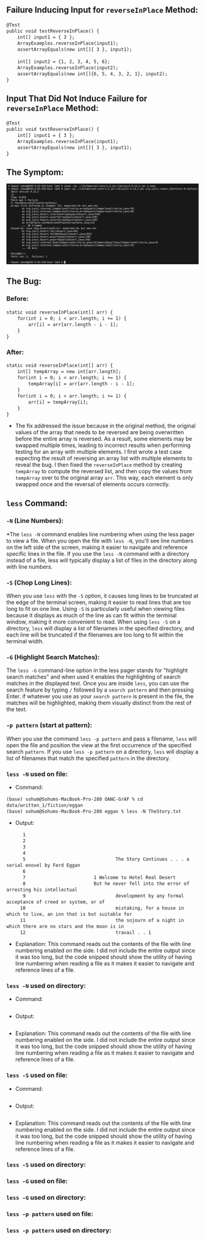 ## Failure Inducing Input for `reverseInPlace` Method:
```
@Test 
public void testReverseInPlace() {
    int[] input1 = { 3 };
    ArrayExamples.reverseInPlace(input1);
    assertArrayEquals(new int[]{ 3 }, input1);

    int[] input2 = {1, 2, 3, 4, 5, 6};
    ArrayExamples.reverseInPlace(input2);
    assertArrayEquals(new int[]{6, 5, 4, 3, 2, 1}, input2);
}
```
## Input That Did Not Induce Failure for `reverseInPlace` Method:
```
@Test 
public void testReverseInPlace() {
    int[] input1 = { 3 };
    ArrayExamples.reverseInPlace(input1);
    assertArrayEquals(new int[]{ 3 }, input1);
}
```
## The Symptom:

![Image](https://github.com/sohumseedhar-ucsd/cse15l-lab-reports/blob/main/Screenshot%202024-02-12%20at%204.38.13%20PM.png?raw=true)

## The Bug:
### Before:
```
static void reverseInPlace(int[] arr) {
    for(int i = 0; i < arr.length; i += 1) {
        arr[i] = arr[arr.length - i - 1];
    }
}
```
### After:
```
static void reverseInPlace(int[] arr) {
    int[] tempArray = new int[arr.length];
    for(int i = 0; i < arr.length; i += 1) {
        tempArray[i] = arr[arr.length - i - 1];
    }
    for(int i = 0; i < arr.length; i += 1) {
        arr[i] = tempArray[i];
    }
}
```
* The fix addressed the issue because in the original method, the original values of the array that needs to be reversed are being overwritten before the entire array is reversed. As a result, some elements may be swapped multiple times, leading to incorrect results when performing testing for an array with multiple elements. I first wrote a test case expecting the result of reversing an array list with multiple elements to reveal the bug. I then fixed the `reverseInPlace` method by creating `tempArray` to compute the reversed list, and then copy the values from `tempArray` over to the original array `arr`. This way, each element is only swapped once and the reversal of elements occurs correctly.

## `less` Command:
### `-N` (Line Numbers):
*The `less -N` command enables line numbering when using the less pager to view a file. When you open the file with `less -N`, you'll see line numbers on the left side of the screen, making it easier to navigate and reference specific lines in the file. If you use the `less -N` command with a directory instead of a file, less will typically display a list of files in the directory along with line numbers.
### `-S` (Chop Long Lines):
When you use `less` with the `-S` option, it causes long lines to be truncated at the edge of the terminal screen, making it easier to read lines that are too long to fit on one line. Using `-S` is particularly useful when viewing files because it displays as much of the line as can fit within the terminal window, making it more convenient to read. When using `less -S` on a directory, `less` will display a list of filenames in the specified directory, and each line will be truncated if the filenames are too long to fit within the terminal width.
### `-G` (Highlight Search Matches):
The `less -G` command-line option in the less pager stands for "highlight search matches" and when used it enables the highlighting of search matches in the displayed text. Once you are inside `less`, you can use the search feature by typing `/` followed by a `search pattern` and then pressing Enter. if whatever you use as your `search pattern` is present in the file, the matches will be highlighted, making them visually distinct from the rest of the text.
### `-p pattern` (start at pattern):
When you use the command `less -p pattern` and pass a filename, `less` will open the file and position the view at the first occurrence of the specified search `pattern`. If you use `less -p pattern` on a directory, `less` will display a list of filenames that match the specified `pattern` in the directory. 

### `less -N` used on file:
* Command:
```
(base) sohum@Sohums-MacBook-Pro-280 OANC-GrAF % cd data/written_1/fiction/eggan
(base) sohum@Sohums-MacBook-Pro-280 eggan % less -N TheStory.txt
```
* Output:
```
      1 
      2         
      3                 
      4                         
      5                                 The Story Continues . . . a serial enovel by Ferd Eggan
      6                         
      7                         1 Welcome to Hotel Real Desert 
      8                         But he never fell into the error of arresting his intellectual
      9                                 development by any formal acceptance of creed or system, or of
     10                                 mistaking, for a house in which to live, an inn that is but suitable for
     11                                 the sojourn of a night in which there are no stars and the moon is in
     12                                 travail . . 1
```
* Explanation: This command reads out the contents of the file with line numbering enabled on the side. I did not include the entire output since it was too long, but the code snipped should show the utility of having line numbering when reading a file as it makes it easier to navigate and reference lines of a file. 


### `less -N` used on directory:
* Command:
```

```
* Output:
```

```
* Explanation: This command reads out the contents of the file with line numbering enabled on the side. I did not include the entire output since it was too long, but the code snipped should show the utility of having line numbering when reading a file as it makes it easier to navigate and reference lines of a file. 
### `less -S` used on file:
* Command:
```

```
* Output:
```

```
* Explanation: This command reads out the contents of the file with line numbering enabled on the side. I did not include the entire output since it was too long, but the code snipped should show the utility of having line numbering when reading a file as it makes it easier to navigate and reference lines of a file. 
### `less -S` used on directory:

### `less -G` used on file:

### `less -G` used on directory:

### `less -p pattern` used on file:

### `less -p pattern` used on directory:








